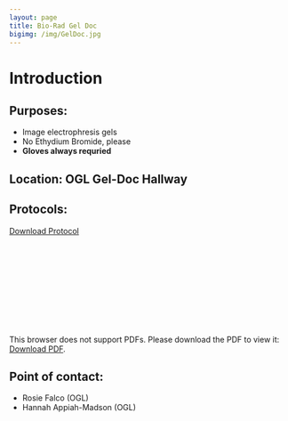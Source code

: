 ```yaml
---
layout: page
title: Bio-Rad Gel Doc
bigimg: /img/GelDoc.jpg
---
```

# Introduction

## Purposes: 
- Image electrophresis gels
- No Ethydium Bromide, please
- **Gloves always requried**

## Location: OGL Gel-Doc Hallway

## Protocols: 

[Download Protocol](https://raw.githubusercontent.com/NUMSC-CoreFacility/sharedLabSpace/gh-pages/protocols/Gel_Doc_Protocol.pdf)

<object data="https://numsc-corefacility.github.io/sharedLabSpace/protocols/Gel_Doc_Protocol.pdf" type="application/pdf" width="700px" height="700px">
    <embed src="https://numsc-corefacility.github.io/sharedLabSpace/protocols/Gel_Doc_Protocol.pdf">
        <p>This browser does not support PDFs. Please download the PDF to view it: <a href="https://raw.githubusercontent.com/NUMSC-CoreFacility/sharedLabSpace/gh-pages/protocols/Gel_Doc_Protocol.pdf">Download PDF</a>.</p>
    </object>
    
## Point of contact: 
- Rosie Falco (OGL)
- Hannah Appiah-Madson (OGL)
